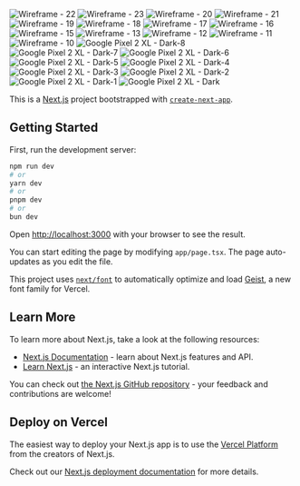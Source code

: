 
![Wireframe - 22](https://github.com/user-attachments/assets/07854cdf-5f86-4f80-8334-7471501e4f71)
![Wireframe - 23](https://github.com/user-attachments/assets/15c22988-1eea-4713-b6bd-10a53301afde)
![Wireframe - 20](https://github.com/user-attachments/assets/a5cec702-71f1-40a3-a1ea-ffc724e081af)
![Wireframe - 21](https://github.com/user-attachments/assets/ac6e3432-967a-4e0d-a8ec-3b0543349838)
![Wireframe - 19](https://github.com/user-attachments/assets/4dbd7712-5d3b-4c1d-8e15-00a72a232990)
![Wireframe - 18](https://github.com/user-attachments/assets/54cd35f5-8384-4deb-ae99-5fce4601e761)
![Wireframe - 17](https://github.com/user-attachments/assets/889c0159-c8f6-424a-88ae-b6ce45af8866)
![Wireframe - 16](https://github.com/user-attachments/assets/f33314ec-7bec-4925-b558-2b2af9b3a843)
![Wireframe - 15](https://github.com/user-attachments/assets/d671ba1e-b2bc-49d0-9bf8-535a443ad8a2)
![Wireframe - 13](https://github.com/user-attachments/assets/6f52754f-2cbf-47f3-a027-1aed04281c93)
![Wireframe - 12](https://github.com/user-attachments/assets/9cf268f0-cc37-445c-ab2b-245b6d959b63)
![Wireframe - 11](https://github.com/user-attachments/assets/0acb441a-8653-4229-8d90-4981d584c1a8)
![Wireframe - 10](https://github.com/user-attachments/assets/fa017af6-0c4d-4aac-8223-21f11d4ab988)
![Google Pixel 2 XL - Dark-8](https://github.com/user-attachments/assets/1e9b5661-a8ec-45ab-ad91-e66fc2ab99c5)
![Google Pixel 2 XL - Dark-7](https://github.com/user-attachments/assets/4660abd2-b35d-4432-b1bc-f3784350004a)
![Google Pixel 2 XL - Dark-6](https://github.com/user-attachments/assets/ba94138d-23ec-49fb-88d1-88f8b274f68c)
![Google Pixel 2 XL - Dark-5](https://github.com/user-attachments/assets/c0479b94-0057-4876-91d8-b583e32ed782)
![Google Pixel 2 XL - Dark-4](https://github.com/user-attachments/assets/8c332a29-0058-4491-817f-35c7e6a8321a)
![Google Pixel 2 XL - Dark-3](https://github.com/user-attachments/assets/27b653e5-957d-474d-89c8-2a679616e51b)
![Google Pixel 2 XL - Dark-2](https://github.com/user-attachments/assets/03ceb261-b7a1-4db0-b766-f44cb7c12baa)
![Google Pixel 2 XL - Dark-1](https://github.com/user-attachments/assets/ef415635-a932-4634-950c-ab947d170dfe)
![Google Pixel 2 XL - Dark](https://github.com/user-attachments/assets/36be96af-d28b-4f96-8f3c-efa5ef0d2178)


This is a [Next.js](https://nextjs.org) project bootstrapped with [`create-next-app`](https://nextjs.org/docs/app/api-reference/cli/create-next-app).

## Getting Started

First, run the development server:

```bash
npm run dev
# or
yarn dev
# or
pnpm dev
# or
bun dev
```

Open [http://localhost:3000](http://localhost:3000) with your browser to see the result.

You can start editing the page by modifying `app/page.tsx`. The page auto-updates as you edit the file.

This project uses [`next/font`](https://nextjs.org/docs/app/building-your-application/optimizing/fonts) to automatically optimize and load [Geist](https://vercel.com/font), a new font family for Vercel.

## Learn More

To learn more about Next.js, take a look at the following resources:

- [Next.js Documentation](https://nextjs.org/docs) - learn about Next.js features and API.
- [Learn Next.js](https://nextjs.org/learn) - an interactive Next.js tutorial.

You can check out [the Next.js GitHub repository](https://github.com/vercel/next.js) - your feedback and contributions are welcome!

## Deploy on Vercel

The easiest way to deploy your Next.js app is to use the [Vercel Platform](https://vercel.com/new?utm_medium=default-template&filter=next.js&utm_source=create-next-app&utm_campaign=create-next-app-readme) from the creators of Next.js.

Check out our [Next.js deployment documentation](https://nextjs.org/docs/app/building-your-application/deploying) for more details.
